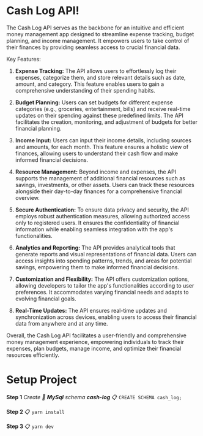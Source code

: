 # Cash Log API!

The Cash Log API serves as the backbone for an intuitive and efficient money management app designed to streamline expense tracking, budget planning, and income management. It empowers users to take control of their finances by providing seamless access to crucial financial data.

Key Features:

1. **Expense Tracking:** The API allows users to effortlessly log their expenses, categorize them, and store relevant details such as date, amount, and category. This feature enables users to gain a comprehensive understanding of their spending habits.

2. **Budget Planning:** Users can set budgets for different expense categories (e.g., groceries, entertainment, bills) and receive real-time updates on their spending against these predefined limits. The API facilitates the creation, monitoring, and adjustment of budgets for better financial planning.

3. **Income Input:** Users can input their income details, including sources and amounts, for each month. This feature ensures a holistic view of finances, allowing users to understand their cash flow and make informed financial decisions.

4. **Resource Management:** Beyond income and expenses, the API supports the management of additional financial resources such as savings, investments, or other assets. Users can track these resources alongside their day-to-day finances for a comprehensive financial overview.

5. **Secure Authentication:** To ensure data privacy and security, the API employs robust authentication measures, allowing authorized access only to registered users. It ensures the confidentiality of financial information while enabling seamless integration with the app's functionalities.

6. **Analytics and Reporting:** The API provides analytical tools that generate reports and visual representations of financial data. Users can access insights into spending patterns, trends, and areas for potential savings, empowering them to make informed financial decisions.

7. **Customization and Flexibility:** The API offers customization options, allowing developers to tailor the app's functionalities according to user preferences. It accommodates varying financial needs and adapts to evolving financial goals.

8. **Real-Time Updates:** The API ensures real-time updates and synchronization across devices, enabling users to access their financial data from anywhere and at any time.

Overall, the Cash Log API facilitates a user-friendly and comprehensive money management experience, empowering individuals to track their expenses, plan budgets, manage income, and optimize their financial resources efficiently.


# Setup Project

**Step 1**
*Create 💾 **MySql** schema **cash-log***
📋 `CREATE SCHEMA cash_log;`

**Step 2**
📋 `yarn install`

**Step 3**
📋 `yarn dev`
